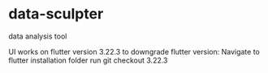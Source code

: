 # data-sculpter
data analysis tool 

UI works on flutter version 3.22.3
to downgrade flutter version:
  Navigate to flutter installation folder
  run git checkout 3.22.3
